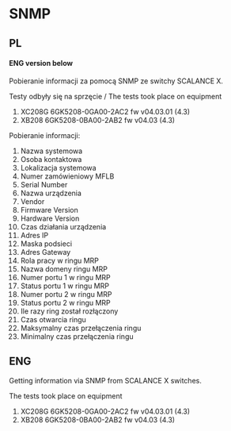 # SNMP

## PL 
#### ENG version below
Pobieranie informacji za pomocą SNMP ze switchy SCALANCE X.

Testy odbyły się na sprzęcie / The tests took place on equipment
1. XC208G   6GK5208-0GA00-2AC2  fw v04.03.01 (4.3)
2. XB208    6GK5208-0BA00-2AB2  fw v04.03 (4.3)

Pobieranie informacji:
1. Nazwa systemowa
2. Osoba kontaktowa
3. Lokalizacja systemowa
4. Numer zamówieniowy MFLB
5. Serial Number
6. Nazwa urządzenia
7. Vendor
8. Firmware Version
9. Hardware Version
10. Czas działania urządzenia
11. Adres IP
12. Maska podsieci
13. Adres Gateway
14. Rola pracy w ringu MRP
15. Nazwa domeny ringu MRP
16. Numer portu 1 w ringu MRP
17. Status portu 1 w ringu MRP
18. Numer portu 2 w ringu MRP
19. Status portu 2 w ringu MRP
20. Ile razy ring został rozłączony
21. Czas otwarcia ringu
22. Maksymalny czas przełączenia ringu
23. Minimalny czas przełączenia ringu

## ENG
Getting information via SNMP from SCALANCE X switches.

The tests took place on equipment
1. XC208G   6GK5208-0GA00-2AC2  fw v04.03.01 (4.3)
2. XB208    6GK5208-0BA00-2AB2  fw v04.03 (4.3)
